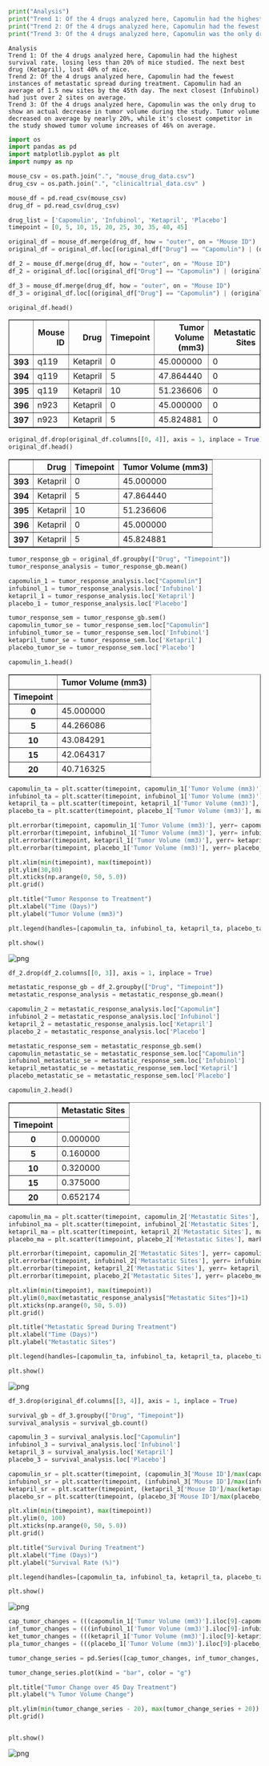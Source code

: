 

```python
print("Analysis")
print("Trend 1: Of the 4 drugs analyzed here, Capomulin had the highest survival rate, losing less than 20% of mice studied. The next best drug (Ketapril), lost 40% of mice.")
print("Trend 2: Of the 4 drugs analyzed here, Capomulin had the fewest instances of metastatic spread during treatment. Capomulin had an average of 1.5 new sites by the 45th day. The next closest (Infubinol) had just over 2 sites on average.")
print("Trend 3: Of the 4 drugs analyzed here, Capomulin was the only drug to show an actual decrease in tumor volume during the study. Tumor volume decreased on average by nearly 20%, while it's closest competitor in the study showed tumor volume increases of 46% on average.")
```

    Analysis
    Trend 1: Of the 4 drugs analyzed here, Capomulin had the highest survival rate, losing less than 20% of mice studied. The next best drug (Ketapril), lost 40% of mice.
    Trend 2: Of the 4 drugs analyzed here, Capomulin had the fewest instances of metastatic spread during treatment. Capomulin had an average of 1.5 new sites by the 45th day. The next closest (Infubinol) had just over 2 sites on average.
    Trend 3: Of the 4 drugs analyzed here, Capomulin was the only drug to show an actual decrease in tumor volume during the study. Tumor volume decreased on average by nearly 20%, while it's closest competitor in the study showed tumor volume increases of 46% on average.
    


```python
import os
import pandas as pd
import matplotlib.pyplot as plt
import numpy as np
```


```python
mouse_csv = os.path.join(".", "mouse_drug_data.csv")
drug_csv = os.path.join(".", "clinicaltrial_data.csv" )

mouse_df = pd.read_csv(mouse_csv)
drug_df = pd.read_csv(drug_csv)

drug_list = ['Capomulin', 'Infubinol', 'Ketapril', 'Placebo']
timepoint = [0, 5, 10, 15, 20, 25, 30, 35, 40, 45]

```


```python
original_df = mouse_df.merge(drug_df, how = "outer", on = "Mouse ID")
original_df = original_df.loc[(original_df["Drug"] == "Capomulin") | (original_df["Drug"] == "Infubinol") | (original_df["Drug"] == "Ketapril") | (original_df["Drug"] == "Placebo")]

df_2 = mouse_df.merge(drug_df, how = "outer", on = "Mouse ID")
df_2 = original_df.loc[(original_df["Drug"] == "Capomulin") | (original_df["Drug"] == "Infubinol") | (original_df["Drug"] == "Ketapril") | (original_df["Drug"] == "Placebo")]

df_3 = mouse_df.merge(drug_df, how = "outer", on = "Mouse ID")
df_3 = original_df.loc[(original_df["Drug"] == "Capomulin") | (original_df["Drug"] == "Infubinol") | (original_df["Drug"] == "Ketapril") | (original_df["Drug"] == "Placebo")]

original_df.head()
```




<div>
<style>
    .dataframe thead tr:only-child th {
        text-align: right;
    }

    .dataframe thead th {
        text-align: left;
    }

    .dataframe tbody tr th {
        vertical-align: top;
    }
</style>
<table border="1" class="dataframe">
  <thead>
    <tr style="text-align: right;">
      <th></th>
      <th>Mouse ID</th>
      <th>Drug</th>
      <th>Timepoint</th>
      <th>Tumor Volume (mm3)</th>
      <th>Metastatic Sites</th>
    </tr>
  </thead>
  <tbody>
    <tr>
      <th>393</th>
      <td>q119</td>
      <td>Ketapril</td>
      <td>0</td>
      <td>45.000000</td>
      <td>0</td>
    </tr>
    <tr>
      <th>394</th>
      <td>q119</td>
      <td>Ketapril</td>
      <td>5</td>
      <td>47.864440</td>
      <td>0</td>
    </tr>
    <tr>
      <th>395</th>
      <td>q119</td>
      <td>Ketapril</td>
      <td>10</td>
      <td>51.236606</td>
      <td>0</td>
    </tr>
    <tr>
      <th>396</th>
      <td>n923</td>
      <td>Ketapril</td>
      <td>0</td>
      <td>45.000000</td>
      <td>0</td>
    </tr>
    <tr>
      <th>397</th>
      <td>n923</td>
      <td>Ketapril</td>
      <td>5</td>
      <td>45.824881</td>
      <td>0</td>
    </tr>
  </tbody>
</table>
</div>




```python
original_df.drop(original_df.columns[[0, 4]], axis = 1, inplace = True)
original_df.head()
```




<div>
<style>
    .dataframe thead tr:only-child th {
        text-align: right;
    }

    .dataframe thead th {
        text-align: left;
    }

    .dataframe tbody tr th {
        vertical-align: top;
    }
</style>
<table border="1" class="dataframe">
  <thead>
    <tr style="text-align: right;">
      <th></th>
      <th>Drug</th>
      <th>Timepoint</th>
      <th>Tumor Volume (mm3)</th>
    </tr>
  </thead>
  <tbody>
    <tr>
      <th>393</th>
      <td>Ketapril</td>
      <td>0</td>
      <td>45.000000</td>
    </tr>
    <tr>
      <th>394</th>
      <td>Ketapril</td>
      <td>5</td>
      <td>47.864440</td>
    </tr>
    <tr>
      <th>395</th>
      <td>Ketapril</td>
      <td>10</td>
      <td>51.236606</td>
    </tr>
    <tr>
      <th>396</th>
      <td>Ketapril</td>
      <td>0</td>
      <td>45.000000</td>
    </tr>
    <tr>
      <th>397</th>
      <td>Ketapril</td>
      <td>5</td>
      <td>45.824881</td>
    </tr>
  </tbody>
</table>
</div>




```python
tumor_response_gb = original_df.groupby(["Drug", "Timepoint"])
tumor_response_analysis = tumor_response_gb.mean()

capomulin_1 = tumor_response_analysis.loc["Capomulin"]
infubinol_1 = tumor_response_analysis.loc['Infubinol']
ketapril_1 = tumor_response_analysis.loc['Ketapril']
placebo_1 = tumor_response_analysis.loc['Placebo']

tumor_response_sem = tumor_response_gb.sem()
capomulin_tumor_se = tumor_response_sem.loc["Capomulin"]
infubinol_tumor_se = tumor_response_sem.loc['Infubinol']
ketapril_tumor_se = tumor_response_sem.loc['Ketapril']
placebo_tumor_se = tumor_response_sem.loc['Placebo']

capomulin_1.head()
```




<div>
<style>
    .dataframe thead tr:only-child th {
        text-align: right;
    }

    .dataframe thead th {
        text-align: left;
    }

    .dataframe tbody tr th {
        vertical-align: top;
    }
</style>
<table border="1" class="dataframe">
  <thead>
    <tr style="text-align: right;">
      <th></th>
      <th>Tumor Volume (mm3)</th>
    </tr>
    <tr>
      <th>Timepoint</th>
      <th></th>
    </tr>
  </thead>
  <tbody>
    <tr>
      <th>0</th>
      <td>45.000000</td>
    </tr>
    <tr>
      <th>5</th>
      <td>44.266086</td>
    </tr>
    <tr>
      <th>10</th>
      <td>43.084291</td>
    </tr>
    <tr>
      <th>15</th>
      <td>42.064317</td>
    </tr>
    <tr>
      <th>20</th>
      <td>40.716325</td>
    </tr>
  </tbody>
</table>
</div>




```python
capomulin_ta = plt.scatter(timepoint, capomulin_1['Tumor Volume (mm3)'], marker="o", color="r", edgecolors="black", label = "Capomulin")
infubinol_ta = plt.scatter(timepoint, infubinol_1['Tumor Volume (mm3)'], marker="+", color="b", edgecolors="black", label = "Infubinol")
ketapril_ta = plt.scatter(timepoint, ketapril_1['Tumor Volume (mm3)'], marker="<", color="y", edgecolors="black", label = "Ketapril")
placebo_ta = plt.scatter(timepoint, placebo_1['Tumor Volume (mm3)'], marker="*", color="g", edgecolors="black", label = "Placebo")

plt.errorbar(timepoint, capomulin_1['Tumor Volume (mm3)'], yerr= capomulin_tumor_se['Tumor Volume (mm3)'], barsabove = True, capsize = 3, color = "r")
plt.errorbar(timepoint, infubinol_1['Tumor Volume (mm3)'], yerr= infubinol_tumor_se['Tumor Volume (mm3)'], barsabove = True, capsize = 3, color = "b")
plt.errorbar(timepoint, ketapril_1['Tumor Volume (mm3)'], yerr= ketapril_tumor_se['Tumor Volume (mm3)'], barsabove = True, capsize = 3, color = "y")
plt.errorbar(timepoint, placebo_1['Tumor Volume (mm3)'], yerr= placebo_tumor_se['Tumor Volume (mm3)'], barsabove = True, capsize = 3, color = "g")

plt.xlim(min(timepoint), max(timepoint))
plt.ylim(30,80)
plt.xticks(np.arange(0, 50, 5.0))
plt.grid()

plt.title("Tumor Response to Treatment")
plt.xlabel("Time (Days)")
plt.ylabel("Tumor Volume (mm3)")

plt.legend(handles=[capomulin_ta, infubinol_ta, ketapril_ta, placebo_ta ], loc="best")

plt.show()
```


![png](output_6_0.png)



```python
df_2.drop(df_2.columns[[0, 3]], axis = 1, inplace = True)
```


```python
metastatic_response_gb = df_2.groupby(["Drug", "Timepoint"])
metastatic_response_analysis = metastatic_response_gb.mean()

capomulin_2 = metastatic_response_analysis.loc["Capomulin"]
infubinol_2 = metastatic_response_analysis.loc['Infubinol']
ketapril_2 = metastatic_response_analysis.loc['Ketapril']
placebo_2 = metastatic_response_analysis.loc['Placebo']

metastatic_response_sem = metastatic_response_gb.sem()
capomulin_metastatic_se = metastatic_response_sem.loc["Capomulin"]
infubinol_metastatic_se = metastatic_response_sem.loc['Infubinol']
ketapril_metastatic_se = metastatic_response_sem.loc['Ketapril']
placebo_metastatic_se = metastatic_response_sem.loc['Placebo']

capomulin_2.head()
```




<div>
<style>
    .dataframe thead tr:only-child th {
        text-align: right;
    }

    .dataframe thead th {
        text-align: left;
    }

    .dataframe tbody tr th {
        vertical-align: top;
    }
</style>
<table border="1" class="dataframe">
  <thead>
    <tr style="text-align: right;">
      <th></th>
      <th>Metastatic Sites</th>
    </tr>
    <tr>
      <th>Timepoint</th>
      <th></th>
    </tr>
  </thead>
  <tbody>
    <tr>
      <th>0</th>
      <td>0.000000</td>
    </tr>
    <tr>
      <th>5</th>
      <td>0.160000</td>
    </tr>
    <tr>
      <th>10</th>
      <td>0.320000</td>
    </tr>
    <tr>
      <th>15</th>
      <td>0.375000</td>
    </tr>
    <tr>
      <th>20</th>
      <td>0.652174</td>
    </tr>
  </tbody>
</table>
</div>




```python
capomulin_ma = plt.scatter(timepoint, capomulin_2['Metastatic Sites'], marker="o", color="r", edgecolors="black", label = "Capomulin")
infubinol_ma = plt.scatter(timepoint, infubinol_2['Metastatic Sites'], marker="+", color="b", edgecolors="black", label = "Infubinol")
ketapril_ma = plt.scatter(timepoint, ketapril_2['Metastatic Sites'], marker="<", color="y", edgecolors="black", label = "Ketapril")
placebo_ma = plt.scatter(timepoint, placebo_2['Metastatic Sites'], marker="*", color="g", edgecolors="black", label = "Placebo")

plt.errorbar(timepoint, capomulin_2['Metastatic Sites'], yerr= capomulin_metastatic_se['Metastatic Sites'], barsabove = True, capsize = 3, color = "r")
plt.errorbar(timepoint, infubinol_2['Metastatic Sites'], yerr= infubinol_metastatic_se['Metastatic Sites'], barsabove = True, capsize = 3, color = "b")
plt.errorbar(timepoint, ketapril_2['Metastatic Sites'], yerr= ketapril_metastatic_se['Metastatic Sites'], barsabove = True, capsize = 3, color = "y")
plt.errorbar(timepoint, placebo_2['Metastatic Sites'], yerr= placebo_metastatic_se['Metastatic Sites'], barsabove = True, capsize = 3, color = "g")

plt.xlim(min(timepoint), max(timepoint))
plt.ylim(0,max(metastatic_response_analysis["Metastatic Sites"])+1)
plt.xticks(np.arange(0, 50, 5.0))
plt.grid()

plt.title("Metastatic Spread During Treatment")
plt.xlabel("Time (Days)")
plt.ylabel("Metastatic Sites")

plt.legend(handles=[capomulin_ta, infubinol_ta, ketapril_ta, placebo_ta ], loc="best")

plt.show()
```


![png](output_9_0.png)



```python
df_3.drop(original_df.columns[[3, 4]], axis = 1, inplace = True)
```


```python
survival_gb = df_3.groupby(["Drug", "Timepoint"])
survival_analysis = survival_gb.count()

capomulin_3 = survival_analysis.loc["Capomulin"]
infubinol_3 = survival_analysis.loc['Infubinol']
ketapril_3 = survival_analysis.loc['Ketapril']
placebo_3 = survival_analysis.loc['Placebo']

```


```python
capomulin_sr = plt.scatter(timepoint, (capomulin_3['Mouse ID']/max(capomulin_3['Mouse ID']))*100, marker="o", color="r", edgecolors="black", label = "Capomulin")
infubinol_sr = plt.scatter(timepoint, (infubinol_3['Mouse ID']/max(infubinol_3['Mouse ID']))*100, marker="+", color="b", edgecolors="black", label = "Infubinol")
ketapril_sr = plt.scatter(timepoint, (ketapril_3['Mouse ID']/max(ketapril_3['Mouse ID']))*100, marker="<", color="y", edgecolors="black", label = "Ketapril")
placebo_sr = plt.scatter(timepoint, (placebo_3['Mouse ID']/max(placebo_3['Mouse ID']))*100, marker="*", color="g", edgecolors="black", label = "Placebo")

plt.xlim(min(timepoint), max(timepoint))
plt.ylim(0, 100)
plt.xticks(np.arange(0, 50, 5.0))
plt.grid()

plt.title("Survival During Treatment")
plt.xlabel("Time (Days)")
plt.ylabel("Survival Rate (%)")

plt.legend(handles=[capomulin_ta, infubinol_ta, ketapril_ta, placebo_ta ], loc="best")

plt.show()
```


![png](output_12_0.png)



```python
cap_tumor_changes = (((capomulin_1['Tumor Volume (mm3)'].iloc[9]-capomulin_1['Tumor Volume (mm3)'].iloc[0])/45)*100)
inf_tumor_changes = (((infubinol_1['Tumor Volume (mm3)'].iloc[9]-infubinol_1['Tumor Volume (mm3)'].iloc[0])/45)*100)
ket_tumor_changes = (((ketapril_1['Tumor Volume (mm3)'].iloc[9]-ketapril_1['Tumor Volume (mm3)'].iloc[0])/45)*100)
pla_tumor_changes = (((placebo_1['Tumor Volume (mm3)'].iloc[9]-placebo_1['Tumor Volume (mm3)'].iloc[0])/45)*100)

tumor_change_series = pd.Series([cap_tumor_changes, inf_tumor_changes, ket_tumor_changes, pla_tumor_changes], index = drug_list)

tumor_change_series.plot(kind = "bar", color = "g")

plt.title("Tumor Change over 45 Day Treatment")
plt.ylabel("% Tumor Volume Change")

plt.ylim(min(tumor_change_series - 20), max(tumor_change_series + 20))
plt.grid()


plt.show()
```


![png](output_13_0.png)

